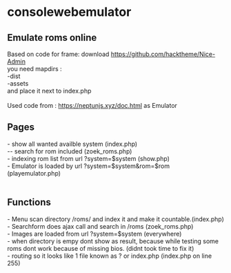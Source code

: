 # consolewebemulator
<h2>Emulate roms online</h2>


Based on code for frame: download https://github.com/hacktheme/Nice-Admin<br>
you need mapdirs :<br>
-dist<br>
-assets <br>
and place it next to index.php<br><br>
Used code from : https://neptunjs.xyz/doc.html as Emulator <br>



<h2>Pages</h2>
- show all wanted availble system (index.php)<br>
--  search for rom included (zoek_roms.php)<br>
- indexing rom list from url ?system=$system (show.php)<br>
- Emulator is loaded by url ?system=$system&rom=$rom (playemulator.php)<br>
<br>
<h2>Functions</h2>
- Menu scan directory /roms/ and index it and make it countable.(index.php)<br>
- Searchform does ajax call and search in /roms (zoek_roms.php)<br>
- Images are loaded from url ?system=$system (everywhere)<br>
- when directory is empy dont show as result, because while testing some roms dont work because of missing bios. (didnt took time to fix it)<br>
- routing so it looks like 1 file known as ? or index.php  (index.php on line 255)
